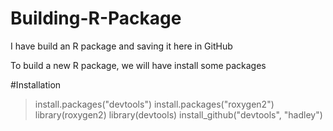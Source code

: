 # Building-R-Package
I have build an R package and saving it here in GitHub

To build a new R package, we will have install some packages 

#Installation

>install.packages("devtools")
>install.packages("roxygen2")
>library(roxygen2)
>library(devtools)
>install_github("devtools", "hadley")

